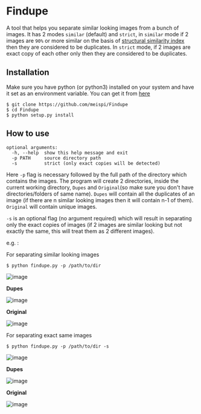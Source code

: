 # Findupe
A tool that helps you separate similar looking images from a bunch of images. It has 2 modes `similar` (default) and `strict`, in `similar` mode if 2 images are `90%` or more similar on the basis of [structural similarity index](https://medium.com/srm-mic/all-about-structural-similarity-index-ssim-theory-code-in-pytorch-6551b455541e) then they are considered to be duplicates. In `strict` mode, if 2 images are exact copy of each other only then they are considered to be duplicates.

## Installation

Make sure you have python (or python3) installed on your system and have it set as an environment variable. You can get it from [here](https://www.python.org/downloads/)

```
$ git clone https://github.com/meispi/Findupe
$ cd Findupe
$ python setup.py install
```

## How to use
```
optional arguments:
  -h, --help  show this help message and exit
  -p PATH     source directory path
  -s          strict (only exact copies will be detected)
```
Here `-p` flag is necessary followed by the full path of the directory which contains the images.
The program will create 2 directories, inside the current working directory, `Dupes` and `Original`(so make sure you don't have directories/folders of same name). `Dupes` will contain all the duplicates of an image (if there are n similar looking images then it will contain n-1 of them). `Original` will contain unique images.

`-s` is an optional flag (no argument required) which will result in separating only the exact copies of images (if 2 images are similar looking but not exactly the same, this will treat them as 2 different images).

e.g. :

For separating similar looking images
```
$ python findupe.py -p /path/to/dir
```
![image](https://user-images.githubusercontent.com/33330452/123267452-a7710500-d51a-11eb-9a67-ecf736ef8ed7.png)


**Dupes**

![image](https://user-images.githubusercontent.com/33330452/123267765-ff0f7080-d51a-11eb-8534-4ab161159b24.png)


**Original**

![image](https://user-images.githubusercontent.com/33330452/123267857-177f8b00-d51b-11eb-89ff-51dad26f43a5.png)



For separating exact same images
```
$ python findupe.py -p /path/to/dir -s
```
![image](https://user-images.githubusercontent.com/33330452/123273558-60860e00-d520-11eb-8940-a5435cc04df7.png)


**Dupes**

![image](https://user-images.githubusercontent.com/33330452/123273132-fec5a400-d51f-11eb-816f-558430c3c896.png)


**Original**

![image](https://user-images.githubusercontent.com/33330452/123273215-1309a100-d520-11eb-8fb7-4b07ac8b7783.png)
